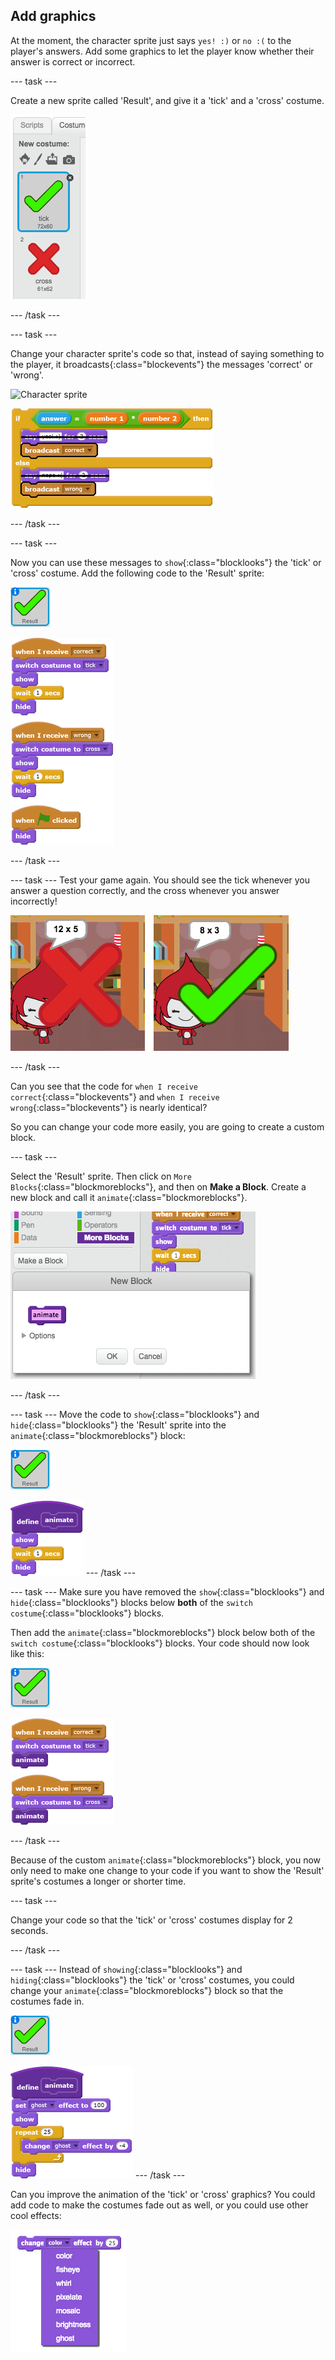 ## Add graphics

At the moment, the character sprite just says `yes! :)` or `no :(` to the player's answers. Add some graphics to let the player know whether their answer is correct or incorrect.

--- task ---

Create a new sprite called 'Result', and give it a 'tick' and a 'cross' costume.

![Sprite with tick and cross costumes](images/brain-result.png)

--- /task ---

--- task ---

Change your character sprite's code so that, instead of saying something to the player, it broadcasts{:class="blockevents"} the messages 'correct' or 'wrong'.

![Character sprite](images/character-sprite.png)

![blocks_1546522275_273708](images/blocks_1546522275_273708.png)

--- /task ---

--- task ---

Now you can use these messages to `show`{:class="blocklooks"} the 'tick' or 'cross' costume. Add the following code to the 'Result' sprite:

![Result sprite](images/result-sprite.png)

![blocks_1546522276_925744](images/blocks_1546522276_925744.png)

--- /task ---

--- task ---
Test your game again. You should see the tick whenever you answer a question correctly, and the cross whenever you answer incorrectly!

![Tick for correct, cross for wrong answer](images/brain-test-answer.png)

--- /task ---

Can you see that the code for `when I receive correct`{:class="blockevents"} and `when I receive wrong`{:class="blockevents"} is nearly identical?

So you can change your code more easily, you are going to create a custom block.

--- task ---

Select the 'Result' sprite. Then click on `More Blocks`{:class="blockmoreblocks"}, and then on **Make a Block**. Create a new block and call it `animate`{:class="blockmoreblocks"}.

![Create a block called animate](images/brain-animate-function.png)

--- /task ---

--- task ---
Move the code to `show`{:class="blocklooks"} and `hide`{:class="blocklooks"} the 'Result' sprite into the `animate`{:class="blockmoreblocks"} block:

![Result sprite](images/result-sprite.png)

![blocks_1546522278_5630958](images/blocks_1546522278_5630958.png)
--- /task ---

--- task ---
Make sure you have removed the `show`{:class="blocklooks"} and `hide`{:class="blocklooks"} blocks below **both** of the `switch costume`{:class="blocklooks"} blocks.

Then add the `animate`{:class="blockmoreblocks"} block below both of the `switch costume`{:class="blocklooks"} blocks. Your code should now look like this:

![Result sprite](images/result-sprite.png)

![blocks_1546522280_1253438](images/blocks_1546522280_1253438.png)

--- /task ---

Because of the custom `animate`{:class="blockmoreblocks"} block, you now only need to make one change to your code if you want to show the 'Result' sprite's costumes a longer or shorter time.

--- task ---

Change your code so that the 'tick' or 'cross' costumes display for 2 seconds.

--- /task ---

--- task ---
Instead of `showing`{:class="blocklooks"} and `hiding`{:class="blocklooks"} the 'tick' or 'cross' costumes, you could change your `animate`{:class="blockmoreblocks"} block so that the costumes fade in.

![Result sprite](images/result-sprite.png)

![blocks_1546522281_7313058](images/blocks_1546522281_7313058.png)
--- /task ---

Can you improve the animation of the 'tick' or 'cross' graphics? You could add code to make the costumes fade out as well, or you could use other cool effects:

![screenshot](images/brain-effects.png)
